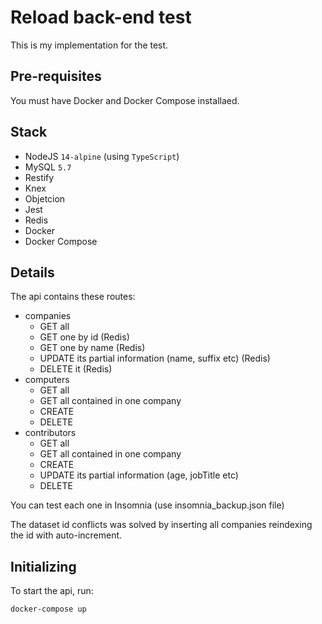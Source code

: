 # Reload back-end test

This is my implementation for the test.

## Pre-requisites

You must have Docker and Docker Compose installaed.

## Stack
- NodeJS `14-alpine` (using `TypeScript`)
- MySQL `5.7`
- Restify
- Knex
- Objetcion
- Jest
- Redis
- Docker
- Docker Compose


## Details

The api contains these routes:
- companies
    - GET all
    - GET one by id (Redis)
    - GET one by name (Redis)
    - UPDATE its partial information (name, suffix etc) (Redis)
    - DELETE it (Redis)
- computers
    - GET all
    - GET all contained in one company
    - CREATE
    - DELETE
- contributors
    - GET all
    - GET all contained in one company
    - CREATE
    - UPDATE its partial information (age, jobTitle etc)
    - DELETE

You can test each one in Insomnia (use insomnia_backup.json file)

The dataset id conflicts was solved by inserting all companies reindexing the id with auto-increment.

## Initializing

To start the api, run:

```
docker-compose up
```



